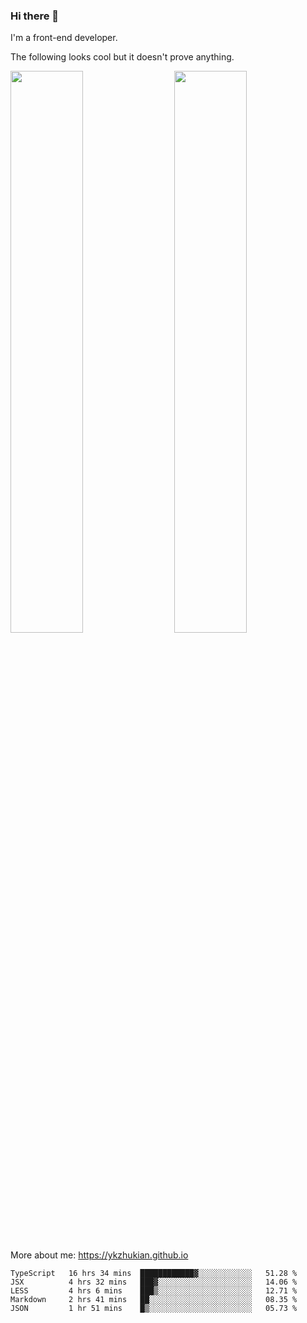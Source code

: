 ### Hi there 👋

I'm a front-end developer.

The following looks cool but it doesn't prove anything.

[<img align="right" width="48%" src="https://github-readme-stats.vercel.app/api?username=ykzhukian&show_icons=true&theme=dracula">](https://github.com/anuraghazra/github-readme-stats)

[<img width="48%" src="https://github-readme-stats.vercel.app/api/top-langs/?username=ykzhukian&layout=compact&theme=dracula">](https://github.com/anuraghazra/github-readme-stats)

More about me: 
https://ykzhukian.github.io

<!--START_SECTION:waka-->
```text
TypeScript   16 hrs 34 mins  ████████████▓░░░░░░░░░░░░   51.28 % 
JSX          4 hrs 32 mins   ███▓░░░░░░░░░░░░░░░░░░░░░   14.06 % 
LESS         4 hrs 6 mins    ███▒░░░░░░░░░░░░░░░░░░░░░   12.71 % 
Markdown     2 hrs 41 mins   ██░░░░░░░░░░░░░░░░░░░░░░░   08.35 % 
JSON         1 hr 51 mins    █▒░░░░░░░░░░░░░░░░░░░░░░░   05.73 % 
```
<!--END_SECTION:waka-->
